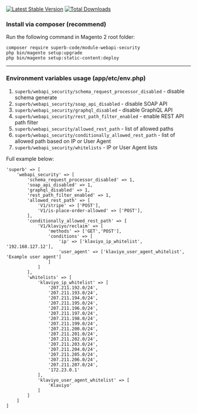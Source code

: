 [![Latest Stable Version](https://poser.pugx.org/superb-code/module-webapi-security/v/stable)](https://packagist.org/packages/superb-code/module-webapi-security)
[![Total Downloads](https://poser.pugx.org/superb-code/module-webapi-security/downloads)](https://packagist.org/packages/superb-code/module-webapi-security)

### Install via composer (recommend)

Run the following command in Magento 2 root folder:

```
composer require superb-code/module-webapi-security
php bin/magento setup:upgrade
php bin/magento setup:static-content:deploy
```


------

### Environment variables usage (app/etc/env.php)

1. `superb/webapi_security/schema_request_processor_disabled` - disable schema generate
2. `superb/webapi_security/soap_api_disabled` - disable SOAP API
3. `superb/webapi_security/graphql_disabled` - disable GraphQL API
4. `superb/webapi_security/rest_path_filter_enabled` - enable REST API path filter
5. `superb/webapi_security/allowed_rest_path` - list of allowed paths
6. `superb/webapi_security/conditionally_allowed_rest_path` - list of allowed path based on IP or User Agent
7. `superb/webapi_security/whitelists` - IP or User Agent lists


Full example below:
```
'superb' => [
    'webapi_security' => [
        'schema_request_processor_disabled' => 1,
        'soap_api_disabled' => 1,
        'graphql_disabled' => 1,
        'rest_path_filter_enabled' => 1,
        'allowed_rest_path' => [
            'V1/stripe' => ['POST'],
            'V1/is-place-order-allowed' => ['POST'],
        ],
        'conditionally_allowed_rest_path' => [
            'V1/klaviyo/reclaim' => [
                'methods' => ['GET','POST'],
                'conditions' => [
                    'ip' => ['klaviyo_ip_whitelist', '192.168.127.12'],
                    'user_agent' => ['klaviyo_user_agent_whitelist', 'Example user agent']
                ]
            ]
        ],
        'whitelists' => [
            'klaviyo_ip_whitelist' => [
                '207.211.192.0/24',
                '207.211.193.0/24',
                '207.211.194.0/24',
                '207.211.195.0/24',
                '207.211.196.0/24',
                '207.211.197.0/24',
                '207.211.198.0/24',
                '207.211.199.0/24',
                '207.211.200.0/24',
                '207.211.201.0/24',
                '207.211.202.0/24',
                '207.211.203.0/24',
                '207.211.204.0/24',
                '207.211.205.0/24',
                '207.211.206.0/24',
                '207.211.207.0/24',
                '172.23.0.1'
            ],
            'klaviyo_user_agent_whitelist' => [
                'Klaviyo'
            ]
        ]
    ]
]
```